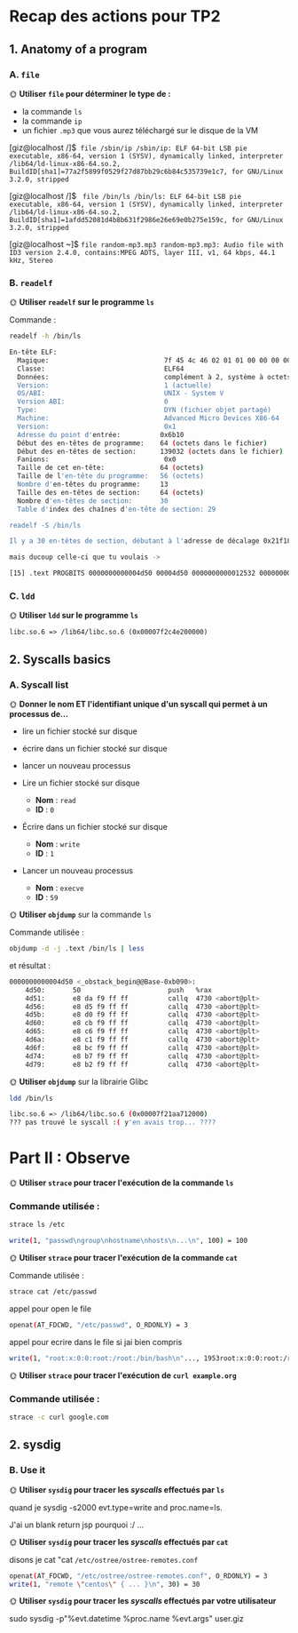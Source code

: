 # Recap des actions pour TP2

## 1. Anatomy of a program


### A. `file`

🌞 **Utiliser `file` pour déterminer le type de :**
- la commande `ls`
- la commande `ip`
- un fichier `.mp3` que vous aurez téléchargé sur le disque de la VM

[giz@localhost /]$``` file /sbin/ip
/sbin/ip: ELF 64-bit LSB pie executable, x86-64, version 1 (SYSV), dynamically linked, interpreter /lib64/ld-linux-x86-64.so.2, BuildID[sha1]=77a2f5899f0529f27d87bb29c6b84c535739e1c7, for GNU/Linux 3.2.0, stripped```

[giz@localhost /]$ ``` file /bin/ls
/bin/ls: ELF 64-bit LSB pie executable, x86-64, version 1 (SYSV), dynamically linked, interpreter /lib64/ld-linux-x86-64.so.2, BuildID[sha1]=1afdd52081d4b8b631f2986e26e69e0b275e159c, for GNU/Linux 3.2.0, stripped```

[giz@localhost ~]$ ```file random-mp3.mp3
random-mp3.mp3: Audio file with ID3 version 2.4.0, contains:MPEG ADTS, layer III, v1, 64 kbps, 44.1 kHz, Stereo```

### B. `readelf`

🌞 **Utiliser `readelf` sur le programme `ls`**

Commande :
```bash
readelf -h /bin/ls

En-tête ELF:
  Magique:                             7f 45 4c 46 02 01 01 00 00 00 00 00 00 00 00 00
  Classe:                              ELF64
  Données:                             complément à 2, système à octets de poids faible d'abord (little endian)
  Version:                             1 (actuelle)
  OS/ABI:                              UNIX - System V
  Version ABI:                         0
  Type:                                DYN (fichier objet partagé)
  Machine:                             Advanced Micro Devices X86-64
  Version:                             0x1
  Adresse du point d'entrée:          0x6b10
  Début des en-têtes de programme:    64 (octets dans le fichier)
  Début des en-têtes de section:      139032 (octets dans le fichier)
  Fanions:                             0x0
  Taille de cet en-tête:              64 (octets)
  Taille de l'en-tête du programme:   56 (octets)
  Nombre d'en-têtes du programme:     13
  Taille des en-têtes de section:     64 (octets)
  Nombre d'en-têtes de section:       30
  Table d'index des chaînes d'en-tête de section: 29

readelf -S /bin/ls

Il y a 30 en-têtes de section, débutant à l'adresse de décalage 0x21f18 :

mais ducoup celle-ci que tu voulais -> 

[15] .text PROGBITS 0000000000004d50 00004d50 0000000000012532 0000000000000000 AX 0 0 16
````

### C. `ldd`

🌞 **Utiliser `ldd` sur le programme `ls`**

```libc.so.6 => /lib64/libc.so.6 (0x00007f2c4e200000)```

## 2. Syscalls basics

### A. Syscall list

🌞 **Donner le nom ET l'identifiant unique d'un syscall qui permet à un processus de...**

- lire un fichier stocké sur disque
- écrire dans un fichier stocké sur disque
- lancer un nouveau processus

- Lire un fichier stocké sur disque  
  - **Nom** : `read`  
  - **ID** : `0`  

- Écrire dans un fichier stocké sur disque  
  - **Nom** : `write`  
  - **ID** : `1`  

- Lancer un nouveau processus  
  - **Nom** : `execve`  
  - **ID** : `59`  


🌞 **Utiliser `objdump`** sur la commande `ls`

Commande utilisée :
```bash
objdump -d -j .text /bin/ls | less
``` 

et résultat : 
```bash
0000000000004d50 <_obstack_begin@@Base-0xb090>:
    4d50:       50                      push   %rax
    4d51:       e8 da f9 ff ff          callq  4730 <abort@plt>
    4d56:       e8 d5 f9 ff ff          callq  4730 <abort@plt>
    4d5b:       e8 d0 f9 ff ff          callq  4730 <abort@plt>
    4d60:       e8 cb f9 ff ff          callq  4730 <abort@plt>
    4d65:       e8 c6 f9 ff ff          callq  4730 <abort@plt>
    4d6a:       e8 c1 f9 ff ff          callq  4730 <abort@plt>
    4d6f:       e8 bc f9 ff ff          callq  4730 <abort@plt>
    4d74:       e8 b7 f9 ff ff          callq  4730 <abort@plt>
    4d79:       e8 b2 f9 ff ff          callq  4730 <abort@plt>
``` 

🌞 **Utiliser `objdump`** sur la librairie Glibc

```bash
ldd /bin/ls

libc.so.6 => /lib64/libc.so.6 (0x00007f21aa712000)
??? pas trouvé le syscall :( y'en avais trop... ????
````


# Part II : Observe

🌞 **Utiliser `strace` pour tracer l'exécution de la commande `ls`**

### Commande utilisée :
```bash
strace ls /etc

write(1, "passwd\ngroup\nhostname\nhosts\n...\n", 100) = 100
```

🌞 **Utiliser `strace` pour tracer l'exécution de la commande `cat`**

Commande utilisée :
```bash
strace cat /etc/passwd
```
appel pour open le file
```bash
openat(AT_FDCWD, "/etc/passwd", O_RDONLY) = 3
```
appel pour ecrire dans le file si jai bien compris
```bash
write(1, "root:x:0:0:root:/root:/bin/bash\n"..., 1953root:x:0:0:root:/root:/bin/bash
```

🌞 **Utiliser `strace` pour tracer l'exécution de `curl example.org`**


### Commande utilisée :
```bash
strace -c curl google.com
```

## 2. sysdig

### B. Use it

🌞 **Utiliser `sysdig` pour tracer les *syscalls*  effectués par `ls`**

quand je  sysdig -s2000 evt.type=write and proc.name=ls.

J'ai un blank return jsp pourquoi :/ ...

🌞 **Utiliser `sysdig` pour tracer les *syscalls*  effectués par `cat`**

disons je cat "cat ````/etc/ostree/ostree-remotes.conf````
```bash
openat(AT_FDCWD, "/etc/ostree/ostree-remotes.conf", O_RDONLY) = 3
write(1, "remote \"centos\" { ... }\n", 30) = 30
```


🌞 **Utiliser `sysdig` pour tracer les *syscalls*  effectués par votre utilisateur**

sudo sysdig -p"%evt.datetime %proc.name %evt.args" user.giz







